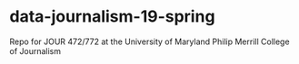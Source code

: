 # data-journalism-19-spring
Repo for JOUR 472/772 at the University of Maryland Philip Merrill College of Journalism
